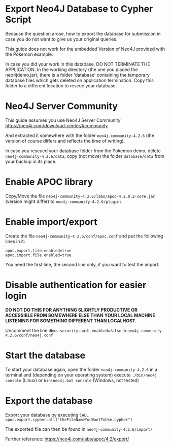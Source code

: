 Export Neo4J Database to Cypher Script
===

Because the question arose, how to export the database for submission in case you do not want to give us your original queries.

This guide does not work for the embedded Version of Neo4J provided with the Pokemon example. 

In case you did your work in this database, DO NOT TERMINATE THE APPLICATION. In the working directory (the one you placed the neo4jdemo.jar), there is a folder 'database' containing the temporary database files which gets deleted on application termination. Copy this folder to a different location to rescue your database.

# Neo4J Server Community
This guide assumes you use Neo4J Server Community 
https://neo4j.com/download-center/#community

And extracted it somewhere with the folder `neo4j-community-4.2.6` (the version of course differs and reflects the time of writing). 

In case you rescued your database folder from the Pokemon demo, delete `neo4j-community-4.2.6/data`, copy (not move) the folder `database/data` from your backup in its place. 

# Enable APOC library
Copy/Move the file `neo4j-community-4.2.6/labs/apoc-4.2.0.2-core.jar` (version might differ) to `neo4j-community-4.2.6/plugins`

# Enable import/export
Create the file `neo4j-community-4.2.6/conf/apoc.conf` and put the following lines in it:

```
apoc.export.file.enabled=true
apoc.import.file.enabled=true
```

You need the first line, the second line only, if you want to test the import.

# Disable authentication for easier login
**DO NOT DO THIS FOR ANYTHING SLIGHTLY PRODUCTIVE OR ACCESSIBLE FROM SOMEWHERE ELSE THAN YOUR LOCAL MACHINE LISTENING FOR SOMETHING DIFFERENT THAN LOCALHOST.**

Uncomment the line `dbms.security.auth_enabled=false` in `neo4j-community-4.2.6/conf/neo4j.conf`

# Start the database
To start your database again, open the folder `neo4j-community-4.2.6` in a terminal and (depending on your operating system) execute `./bin/neo4j console` (Linux) or `bin\neo4j.bat console` (Windows, not tested)

# Export the database
Export your database by executing
`CALL apoc.export.cypher.all("theFileNameYouWantToUse.cypher")`

The exported file can then be found in `neo4j-community-4.2.6/import/`

Further reference: https://neo4j.com/labs/apoc/4.2/export/
